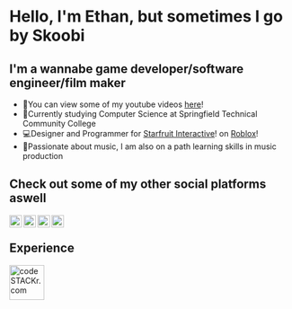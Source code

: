 # **Hello, I'm Ethan, but sometimes I go by Skoobi**

## **I'm a wannabe game developer/software engineer/film maker**
- 🎥You can view some of my youtube videos [here][youtube]!
- 📝Currently studying Computer Science at Springfield Technical Community College
- 💻Designer and Programmer for [Starfruit Interactive][starfruit]! on [Roblox][roblox]!
- 🎹Passionate about music, I am also on a path learning skills in music production


## **Check out some of my other social platforms aswell**
[<img align="left" alt="codeSTACKr.com" width="22px" src="https://cdn-icons-png.flaticon.com/512/174/174855.png" />][instagram]
[<img align="left" alt="codeSTACKr.com" width="22px" src="https://cdn-icons-png.flaticon.com/512/174/174857.png" />][linkedin]
[<img align="left" alt="codeSTACKr.com" width="22px" src="https://cdn-icons-png.flaticon.com/512/174/174876.png" />][twitter]
[<img align="left" alt="codeSTACKr.com" width="22px" src="https://cdn-icons-png.flaticon.com/512/174/174883.png" />][youtube]

<br />

## **Experience**
<img align="left" alt="codeSTACKr.com" width="62px" src="https://cdn-icons-png.flaticon.com/512/1199/1199106.png" /> 
<br />




[youtube]: https://www.youtube.com/channel/UCPYYBtmz_DE67b87hUeG9Wg
[starfruit]: https://www.roblox.com/groups/10577228/StarFruit-Interactive#!/about
[roblox]: https://www.roblox.com/home
[instagram]: https://www.instagram.com/ethanferrabelo/
[linkedin]: https://www.linkedin.com/in/ethanferrabelo/
[twitter]: https://twitter.com/SkoobiDoobiDooo
